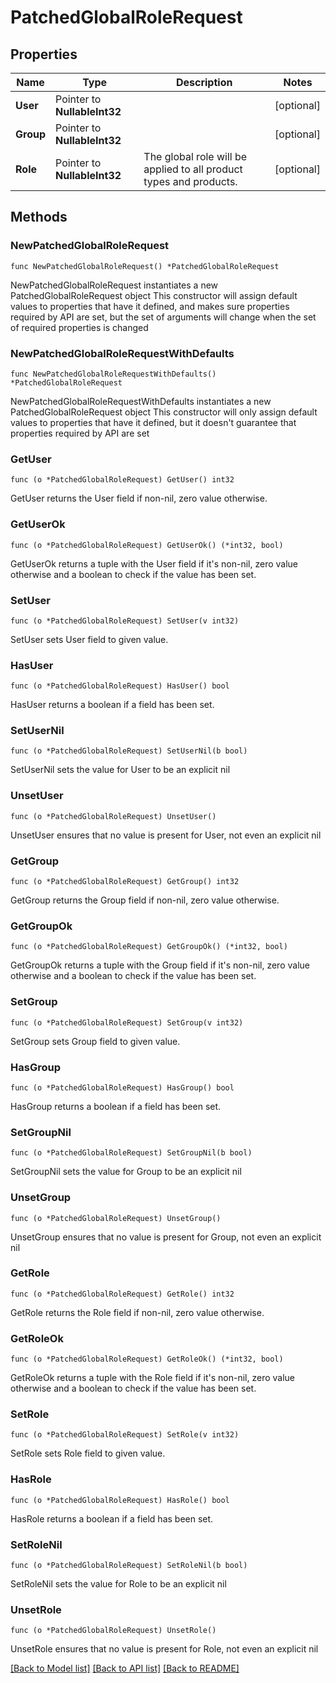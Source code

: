 # PatchedGlobalRoleRequest

## Properties

Name | Type | Description | Notes
------------ | ------------- | ------------- | -------------
**User** | Pointer to **NullableInt32** |  | [optional] 
**Group** | Pointer to **NullableInt32** |  | [optional] 
**Role** | Pointer to **NullableInt32** | The global role will be applied to all product types and products. | [optional] 

## Methods

### NewPatchedGlobalRoleRequest

`func NewPatchedGlobalRoleRequest() *PatchedGlobalRoleRequest`

NewPatchedGlobalRoleRequest instantiates a new PatchedGlobalRoleRequest object
This constructor will assign default values to properties that have it defined,
and makes sure properties required by API are set, but the set of arguments
will change when the set of required properties is changed

### NewPatchedGlobalRoleRequestWithDefaults

`func NewPatchedGlobalRoleRequestWithDefaults() *PatchedGlobalRoleRequest`

NewPatchedGlobalRoleRequestWithDefaults instantiates a new PatchedGlobalRoleRequest object
This constructor will only assign default values to properties that have it defined,
but it doesn't guarantee that properties required by API are set

### GetUser

`func (o *PatchedGlobalRoleRequest) GetUser() int32`

GetUser returns the User field if non-nil, zero value otherwise.

### GetUserOk

`func (o *PatchedGlobalRoleRequest) GetUserOk() (*int32, bool)`

GetUserOk returns a tuple with the User field if it's non-nil, zero value otherwise
and a boolean to check if the value has been set.

### SetUser

`func (o *PatchedGlobalRoleRequest) SetUser(v int32)`

SetUser sets User field to given value.

### HasUser

`func (o *PatchedGlobalRoleRequest) HasUser() bool`

HasUser returns a boolean if a field has been set.

### SetUserNil

`func (o *PatchedGlobalRoleRequest) SetUserNil(b bool)`

 SetUserNil sets the value for User to be an explicit nil

### UnsetUser
`func (o *PatchedGlobalRoleRequest) UnsetUser()`

UnsetUser ensures that no value is present for User, not even an explicit nil
### GetGroup

`func (o *PatchedGlobalRoleRequest) GetGroup() int32`

GetGroup returns the Group field if non-nil, zero value otherwise.

### GetGroupOk

`func (o *PatchedGlobalRoleRequest) GetGroupOk() (*int32, bool)`

GetGroupOk returns a tuple with the Group field if it's non-nil, zero value otherwise
and a boolean to check if the value has been set.

### SetGroup

`func (o *PatchedGlobalRoleRequest) SetGroup(v int32)`

SetGroup sets Group field to given value.

### HasGroup

`func (o *PatchedGlobalRoleRequest) HasGroup() bool`

HasGroup returns a boolean if a field has been set.

### SetGroupNil

`func (o *PatchedGlobalRoleRequest) SetGroupNil(b bool)`

 SetGroupNil sets the value for Group to be an explicit nil

### UnsetGroup
`func (o *PatchedGlobalRoleRequest) UnsetGroup()`

UnsetGroup ensures that no value is present for Group, not even an explicit nil
### GetRole

`func (o *PatchedGlobalRoleRequest) GetRole() int32`

GetRole returns the Role field if non-nil, zero value otherwise.

### GetRoleOk

`func (o *PatchedGlobalRoleRequest) GetRoleOk() (*int32, bool)`

GetRoleOk returns a tuple with the Role field if it's non-nil, zero value otherwise
and a boolean to check if the value has been set.

### SetRole

`func (o *PatchedGlobalRoleRequest) SetRole(v int32)`

SetRole sets Role field to given value.

### HasRole

`func (o *PatchedGlobalRoleRequest) HasRole() bool`

HasRole returns a boolean if a field has been set.

### SetRoleNil

`func (o *PatchedGlobalRoleRequest) SetRoleNil(b bool)`

 SetRoleNil sets the value for Role to be an explicit nil

### UnsetRole
`func (o *PatchedGlobalRoleRequest) UnsetRole()`

UnsetRole ensures that no value is present for Role, not even an explicit nil

[[Back to Model list]](../README.md#documentation-for-models) [[Back to API list]](../README.md#documentation-for-api-endpoints) [[Back to README]](../README.md)


